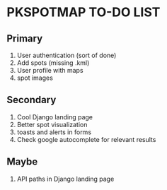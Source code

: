 # PKSPOTMAP TO-DO LIST

## Primary

1. User authentication (sort of done)
2. Add spots (missing .kml)
3. User profile with maps
4. spot images

## Secondary

1. Cool Django landing page 
2. Better spot visualization
3. toasts and alerts in forms
4. Check google autocomplete for relevant results

## Maybe

1. API paths in Django landing page
